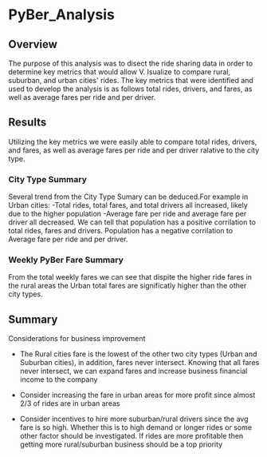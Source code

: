 # PyBer_Analysis
## Overview
The purpose of this analysis was to disect the ride sharing data in order to determine key metrics that would allow V. Isualize to compare rural, suburban, and urban cities' rides. The key metrics that were identified and used to develop the analysis is as follows total rides, drivers, and fares, as well as average fares per ride and per driver. 

## Results
Utilizing  the key metrics we were easily able to compare total rides, drivers, and fares, as well as average fares per ride and per driver ralative to the city type.

### City Type Summary
Several trend from the City Type Sumary can be deduced.For example in Urban cities: -Total rides, total fares, and total drivers all increased, likely due to the higher population -Average fare per ride and average fare per driver all decreased. We can tell that population has a positive corrilation to total rides, fares and drivers. Population has a negative corrilation to Average fare per ride and per driver. 

### Weekly PyBer Fare Summary
From the total weekly fares we can see that  dispite the higher ride fares in the rural areas the Urban total fares are significatly higher than the other city types.

## Summary
Considerations for business improvement

- The Rural cities fare is the lowest of the other two city types (Urban and Suburban cities), in addition, fares never intersect. Knowing that all fares never intersect, we can expand fares and increase business financial income to the company

- Consider increasing the fare in urban areas for more profit since almost 2/3 of rides are in urban areas

- Consider incentives to hire more suburban/rural drivers since the avg fare is so high. Whether this is to high demand or longer rides or some other factor should be investigated. If rides are more profitable then getting more rural/suburban business should be a top priority
